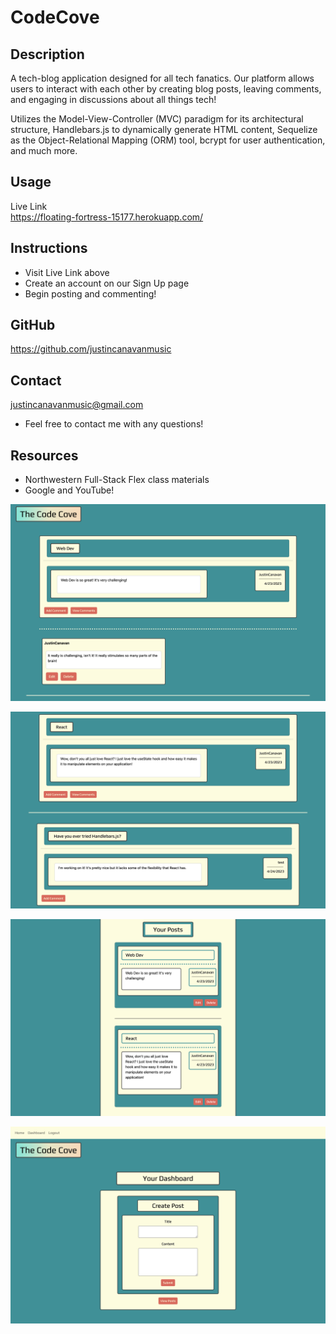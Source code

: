 # CodeCove

## Description 

A tech-blog application designed for all tech fanatics. Our platform allows users to interact with each other by creating blog posts, leaving comments, and engaging in discussions about all things tech!

Utilizes the Model-View-Controller (MVC) paradigm for its architectural structure, Handlebars.js to dynamically generate HTML content, Sequelize as the Object-Relational Mapping (ORM) tool, bcrypt for user authentication, and much more. 

## Usage
Live Link <br>
https://floating-fortress-15177.herokuapp.com/

## Instructions
- Visit Live Link above
- Create an account on our Sign Up page
- Begin posting and commenting!


## GitHub
https://github.com/justincanavanmusic

## Contact
justincanavanmusic@gmail.com <br>

- Feel free to contact me with any questions!

## Resources
- Northwestern Full-Stack Flex class materials <br>
- Google and YouTube!

![app screenshot](./Assets/Screenshot%202023-05-16%20at%207.40.50%20AM.png)

![app screenshot](./Assets/Screenshot%202023-05-16%20at%207.41.06%20AM.png)

![app screenshot](./Assets/Screenshot%202023-05-16%20at%207.42.01%20AM.png)

![app screenshot](./Assets/Screenshot%202023-05-16%20at%207.54.35%20AM.png)
